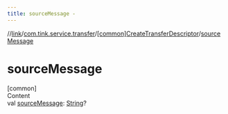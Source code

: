 ```yaml
---
title: sourceMessage -
---
```

//[link](../../index.md)/[com.tink.service.transfer](../index.md)/[[common]CreateTransferDescriptor](index.md)/[sourceMessage](source-message.md)



# sourceMessage  
[common]  
Content  
val [sourceMessage](source-message.md): [String](https://kotlinlang.org/api/latest/jvm/stdlib/kotlin/-string/index.html)?  



